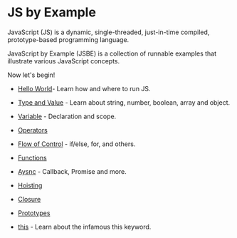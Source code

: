 # JS by Example

JavaScript (JS) is a dynamic, single-threaded, just-in-time compiled, prototype-based programming language.

JavaScript by Example (JSBE) is a collection of runnable examples that illustrate various JavaScript concepts.

Now let's begin!

- [Hello World](/book/hello-world.md)- Learn how and where to run JS.
<!-- - [Hello World](./core/getting-started.md)- Start with a traditional Hello World program. -->

- [Type and Value]() - Learn about string, number, boolean, array and object.

- [Variable]() - Declaration and scope.

- [Operators]()

- [Flow of Control]() - if/else, for, and others.

- [Functions]()

- [Aysnc]() - Callback, Promise and more.

- [Hoisting]()

- [Closure]()

- [Prototypes]()

- [this]() - Learn about the infamous this keyword.
